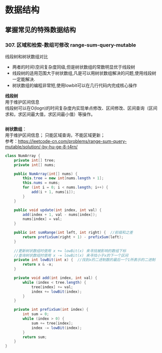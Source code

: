 # 数据结构
## 掌握常见的特殊数据结构

### 307. 区域和检索-数组可修改 range-sum-query-mutable
线段树和树状数组对比
- 两者的时间\空间复杂度同级,但是树状数组的常数明显优于线段树
- 线段树的适用范围大于树状数组,凡是可以用树状数组解决的问题,使用线段树一定能解决.
- 树状数组的编程非常短,使用lowbit可以在几行代码内完成核心操作
  

**线段树**  
用于维护区间信息  
线段树可以在O(logn)的时间复杂度内实现单点修改、区间修改、区间查询（区间求和，求区间最大值，求区间最小值）等操作。  
```java
```
**树状数组**：  
用于维护区间信息；
只能区域查询，不能区域更新；  
参考：https://leetcode-cn.com/problems/range-sum-query-mutable/solution/-by-hu-ge-8-t4rn/
```java
class NumArray {
    private int[] tree;
    private int[] nums;

    public NumArray(int[] nums) {
        this.tree = new int[nums.length + 1];
        this.nums = nums;
        for (int i = 0; i < nums.length; i++) {
            add(i + 1, nums[i]);
        }
    }

    public void update(int index, int val) {
        add(index + 1, val - nums[index]);
        nums[index] = val;
    }

    public int sumRange(int left, int right) {  //前缀和之差
        return prefixSum(right + 1) - prefixSum(left);
    }
    
    //更新树状数组时使用 x += lowBit(x) 来寻找被影响的数组下标
    //查询树状数组时使用 x -= lowBit(x) 来寻找小于x的下一个区间
    private int lowBit(int x) {  //找到x的二进制数的最后一个1所表示的二进制
        return x & -x;
    }

    private void add(int index, int val) {
        while (index < tree.length) {
            tree[index] += val;
            index += lowBit(index);
        }
    }

    private int prefixSum(int index) {
        int sum = 0;
        while (index > 0) {
            sum += tree[index];
            index -= lowBit(index);
        }
        return sum;
    }
}

```
